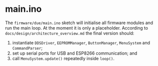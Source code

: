# main.ino

The `firmware/due/main.ino` sketch will initialise all firmware modules and run
the main loop. At the moment it is only a placeholder. According to
`docs/design/architecture_overview.md` the final version should:

1. instantiate `DDSDriver`, `EEPROMManager`, `ButtonManager`, `MenuSystem` and
   `CommandParser`;
2. set up serial ports for USB and ESP8266 communication; and
3. call `MenuSystem.update()` repeatedly inside `loop()`.
